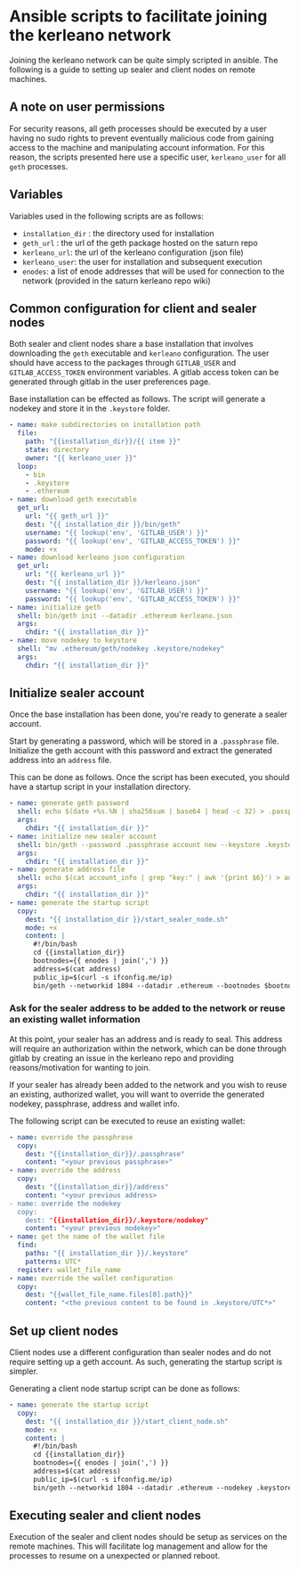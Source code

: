 # Ansible scripts to facilitate joining the kerleano network

Joining the kerleano network can be quite simply scripted in ansible. The following is a guide to setting up sealer and client nodes on remote machines.

## A note on user permissions

For security reasons, all geth processes should be executed by a user having no sudo rights to prevent
eventually malicious code from gaining access to the machine and manipulating account information. For this reason,
the scripts presented here use a specific user, `kerleano_user` for all `geth` processes.

## Variables 

Variables used in the following scripts are as follows:

- `installation_dir` : the directory used for installation
- `geth_url` : the url of the geth package hosted on the saturn repo
- `kerleano_url`: the url of the kerleano configuration (json file)
- `kerleano_user`: the user for installation and subsequent execution
- `enodes`: a list of enode addresses that will be used for connection to the network (provided in the saturn kerleano repo wiki)

## Common configuration for client and sealer nodes

Both sealer and client nodes share a base installation that involves downloading the `geth` executable and `kerleano` configuration. The user should have access to the packages through `GITLAB_USER` and `GITLAB_ACCESS_TOKEN` environment variables. A gitlab access token can be generated through gitlab in the user preferences page.

Base installation can be effected as follows. The script will generate a nodekey and store it in the `.keystore` folder.

```yaml
- name: make subdirectories on installation path
  file:
    path: "{{installation_dir}}/{{ item }}"
    state: directory
    owner: "{{ kerleano_user }}"
  loop:
    - bin
    - .keystore
    - .ethereum
- name: download geth executable
  get_url:
    url: "{{ geth_url }}"
    dest: "{{ installation_dir }}/bin/geth"
    username: "{{ lookup('env', 'GITLAB_USER') }}"
    password: "{{ lookup('env', 'GITLAB_ACCESS_TOKEN') }}"
    mode: +x
- name: download kerleano json configuration
  get_url:
    url: "{{ kerleano_url }}"
    dest: "{{ installation_dir }}/kerleano.json"
    username: "{{ lookup('env', 'GITLAB_USER') }}"
    password: "{{ lookup('env', 'GITLAB_ACCESS_TOKEN') }}"
- name: initialize geth
  shell: bin/geth init --datadir .ethereum kerleano.json
  args:
    chdir: "{{ installation_dir }}"
- name: move nodekey to keystore
  shell: "mv .ethereum/geth/nodekey .keystore/nodekey"
  args:
    chdir: "{{ installation_dir }}"
```


## Initialize sealer account

Once the base installation has been done, you're ready to generate a sealer account. 

Start by generating a password, which will be stored in a `.passphrase` file.
Initialize the geth account with this password and extract the generated address into an `address` file.

This can be done as follows. Once the script has been executed, you should have a startup script in your installation directory.

```yaml
- name: generate geth password
  shell: echo $(date +%s.%N | sha256sum | base64 | head -c 32) > .passphrase
  args:
    chdir: "{{ installation_dir }}"
- name: initialize new sealer account
  shell: bin/geth --password .passphrase account new --keystore .keystore > account_info
  args:
    chdir: "{{ installation_dir }}"
- name: generate address file
  shell: echo $(cat account_info | grep "key:" | awk '{print $6}') > address
  args:
    chdir: "{{ installation_dir }}"
- name: generate the startup script
  copy:
    dest: "{{ installation_dir }}/start_sealer_node.sh"
    mode: +x
    content: |
      #!/bin/bash
      cd {{installation_dir}}
      bootnodes={{ enodes | join(',') }}
      address=$(cat address) 
      public_ip=$(curl -s ifconfig.me/ip) 
      bin/geth --networkid 1804 --datadir .ethereum --bootnodes $bootnodes --nodekey .keystore/nodekey --syncmode full --mine --miner.gasprice 1000000000 --miner.etherbase $address --unlock $address --password .passphrase --allow-insecure-unlock --keystore .keystore --nat extip:$public_ip
```

### Ask for the sealer address to be added to the network or reuse an existing wallet information

At this point, your sealer has an address and is ready to seal. This address will require an authorization within the network, which can be done through gitlab by creating an issue in the kerleano repo and providing reasons/motivation for wanting to join.

If your sealer has already been added to the network and you wish to reuse an existing, authorized wallet, you will want to override the generated nodekey, passphrase, address and wallet info. 

The following script can be executed to reuse an existing wallet:

```yaml
- name: override the passphrase
  copy:
    dest: "{{installation_dir}}/.passphrase"
    content: "<your previous passphrase>"
- name: override the address
  copy:
    dest: "{{installation_dir}}/address"
    content: "<your previous address>
- name: override the nodekey
  copy:
    dest: "{{installation_dir}}/.keystore/nodekey"
    content: "<your previous nodekey>"
- name: get the name of the wallet file
  find:
    paths: "{{ installation_dir }}/.keystore"
    patterns: UTC*
  register: wallet_file_name
- name: override the wallet configuration
  copy:
    dest: "{{wallet_file_name.files[0].path}}"
    content: "<the previous content to be found in .keystore/UTC*>"
```

## Set up client nodes

Client nodes use a different configuration than sealer nodes and do not require setting up a geth account.
As such, generating the startup script is simpler.

Generating a client node startup script can be done as follows:

```yaml
- name: generate the startup script
  copy:
    dest: "{{ installation_dir }}/start_client_node.sh"
    mode: +x
    content: |
      #!/bin/bash
      cd {{installation_dir}}
      bootnodes={{ enodes | join(',') }}
      address=$(cat address) 
      public_ip=$(curl -s ifconfig.me/ip) 
      bin/geth --networkid 1804 --datadir .ethereum --nodekey .keystore/nodekey --bootnodes $bootnodes --syncmode full               --http --http.addr=0.0.0.0 --http.port=8545 --http.api=web3,eth,net --http.corsdomain=* --http.vhosts=* --ws --ws.addr=0.0.0.0 --ws.port=8546 --ws.api=web3,eth,net --ws.origins=* --nat extip:$public_ip
```

## Executing sealer and client nodes

Execution of the sealer and client nodes should be setup as services on the remote machines. This will facilitate log management and allow for the processes to resume on a unexpected or planned reboot.